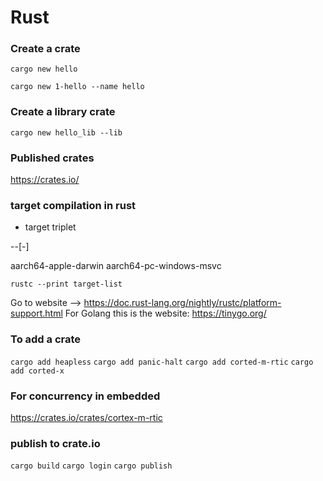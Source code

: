 # Rust 

### Create a crate 

```cargo new hello```

```cargo new 1-hello --name hello```

### Create a library crate

```cargo new hello_lib --lib```

### Published crates

https://crates.io/


### target compilation in rust

- target triplet

<arch>-<vendor>-<os>[-<env>]

aarch64-apple-darwin
aarch64-pc-windows-msvc 

```rustc --print target-list```

Go to website --> https://doc.rust-lang.org/nightly/rustc/platform-support.html
For Golang this is the website: https://tinygo.org/


### To add a crate 

```cargo add heapless```
```cargo add panic-halt```
```cargo add corted-m-rtic```
```cargo add corted-x```

### For concurrency in embedded

https://crates.io/crates/cortex-m-rtic


### publish to crate.io

```cargo build```
```cargo login```
```cargo publish```
